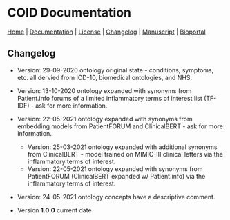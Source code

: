 # COID Documentation

[Home](README.md) | [Documentation](MIRO) | [License](LICENSE) | [Changelog](CHANGELOG) | [Manuscript]() | [Bioportal](https://bioportal.bioontology.org/ontologies/COID)

## Changelog

* Version: 29-09-2020 ontology original state - conditions, symptoms, etc. all dervied from ICD-10, biomedical ontologies, and NHS.

* Version: 13-10-2020 ontology expanded with synonyms from Patient.info forums of a limited inflammatory terms of interest list (TF-IDF) - ask for more information.

* Version: 22-05-2021 ontology expanded with synonyms from embedding models from PatientFORUM and ClinicalBERT - ask for more information.

	- Version: 25-03-2021 ontology expanded with additional synonyms from ClinicalBERT - model trained on MIMIC-III clinical letters via the inflammatory terms of interest.
	- Version: 22-05-2021 ontology expanded with synonyms from PatientFORUM (ClinicalBERT expanded w/ Patient.info) via the inflammatory terms of interest.

* Version: 24-05-2021 ontology concepts have a descriptive comment.

* Version **1.0.0** current date 
